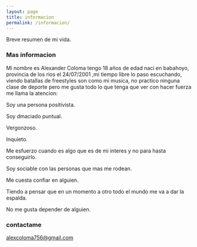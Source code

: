 ```yaml
---
layout: page
title: informacion
permalink: /informacion/
---
```

Breve resumen de mi vida.

### Mas informacion

Mi nombre es Alexander Coloma tengo 18 años de edad naci en babahoyo, provincia de los rios el 24/07/2001 ,mi tiempo libre lo paso escuchando, viendo batallas de freestyles son como mi musica, no practico ninguna clase de deporte pero me gusta todo lo que tenga que ver con hacer fuerza me llama la atencion:

Soy una persona positivista.

Soy dmaciado puntual.

Vergonzoso.

Inquieto.

Me esfuerzo cuando es algo que es de mi interes y no para hasta conseguirlo.

Soy sociable con las personas que mas me rodean.

Me cuesta confiar en alguien.

Tiendo a pensar que en un momento a otro todo el mundo me va a dar la espalda.

No me gusta depender de alguien.

### contactame

[alexcoloma756@gmail.com](mailto:alexcoloma756@gmail.com)
